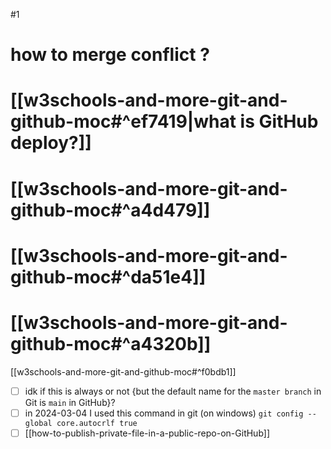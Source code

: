 #1
# how to merge conflict ?

# [[w3schools-and-more-git-and-github-moc#^ef7419|what is GitHub deploy?]]


# [[w3schools-and-more-git-and-github-moc#^a4d479]]

# [[w3schools-and-more-git-and-github-moc#^da51e4]]

# [[w3schools-and-more-git-and-github-moc#^a4320b]]

[[w3schools-and-more-git-and-github-moc#^f0bdb1]]

- [ ] idk if this is always or not {but the default name for the `master branch` in Git is `main` in GitHub}?
- [ ] in 2024-03-04 I used this command in git (on windows)
	`git config --global core.autocrlf true`
- [ ] [[how-to-publish-private-file-in-a-public-repo-on-GitHub]]